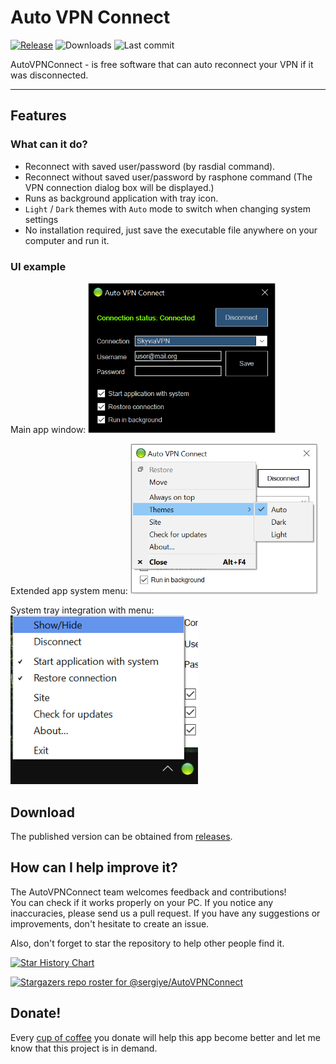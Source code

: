 # Auto VPN Connect
[![Release](https://img.shields.io/github/v/release/sergiye/AutoVPNConnect)](https://github.com/sergiye/AutoVPNConnect/releases/latest)
![Downloads](https://img.shields.io/github/downloads/sergiye/AutoVPNConnect/total?color=ff4f42)
![Last commit](https://img.shields.io/github/last-commit/sergiye/AutoVPNConnect?color=00AD00)

AutoVPNConnect - is free software that can auto reconnect your VPN if it was disconnected.

----

## Features

### What can it do?

 - Reconnect with saved user/password (by rasdial command).
 - Reconnect without saved user/password by rasphone command (The VPN connection dialog box will be displayed.)
 - Runs as background application with tray icon.
 - `Light` / `Dark` themes with `Auto` mode to switch when changing system settings
 - No installation required, just save the executable file anywhere on your computer and run it.
 

### UI example 

Main app window:
[<img src="https://github.com/sergiye/AutoVPNConnect/raw/master/preview.png" alt="Preview" width="300"/>](https://raw.githubusercontent.com/sergiye/AutoVPNConnect/master/preview.png)

Extended app system menu:
[<img src="https://github.com/sergiye/AutoVPNConnect/raw/master/sysMenu.png" alt="Preview" width="300"/>](https://raw.githubusercontent.com/sergiye/AutoVPNConnect/master/sysMenu.png)

System tray integration with menu:
[<img src="https://github.com/sergiye/AutoVPNConnect/raw/master/sysTray.png" alt="Preview" width="300"/>](https://raw.githubusercontent.com/sergiye/AutoVPNConnect/master/sysTray.png)

## Download

The published version can be obtained from [releases](https://github.com/sergiye/AutoVPNConnect/releases).

## How can I help improve it?
The AutoVPNConnect team welcomes feedback and contributions!<br/>
You can check if it works properly on your PC. If you notice any inaccuracies, please send us a pull request. 
If you have any suggestions or improvements, don't hesitate to create an issue.

Also, don't forget to star the repository to help other people find it.

[![Star History Chart](https://api.star-history.com/svg?repos=sergiye/AutoVPNConnect&type=Date)](https://star-history.com/#sergiye/AutoVPNConnect&Date)

[![Stargazers repo roster for @sergiye/AutoVPNConnect](https://reporoster.com/stars/sergiye/AutoVPNConnect)](https://github.com/sergiye/AutoVPNConnect/stargazers)

## Donate!
Every [cup of coffee](https://patreon.com/SergiyE) you donate will help this app become better and let me know that this project is in demand.
